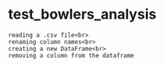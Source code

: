 # test_bowlers_analysis
    reading a .csv file<br>
    renaming column names<br>
    creating a new DataFrame<br>
    removing a column from the dataframe
